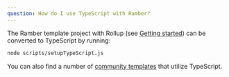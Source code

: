 ```yaml
---
question: How do I use TypeScript with Ramber?
---
```


The Ramber template project with Rollup (see [Getting started](/docs#Getting_started)) can be converted to TypeScript by running:

```bash
node scripts/setupTypeScript.js
```

You can also find a number of [community templates](https://hambersociety.web.app) that utilize TypeScript.
